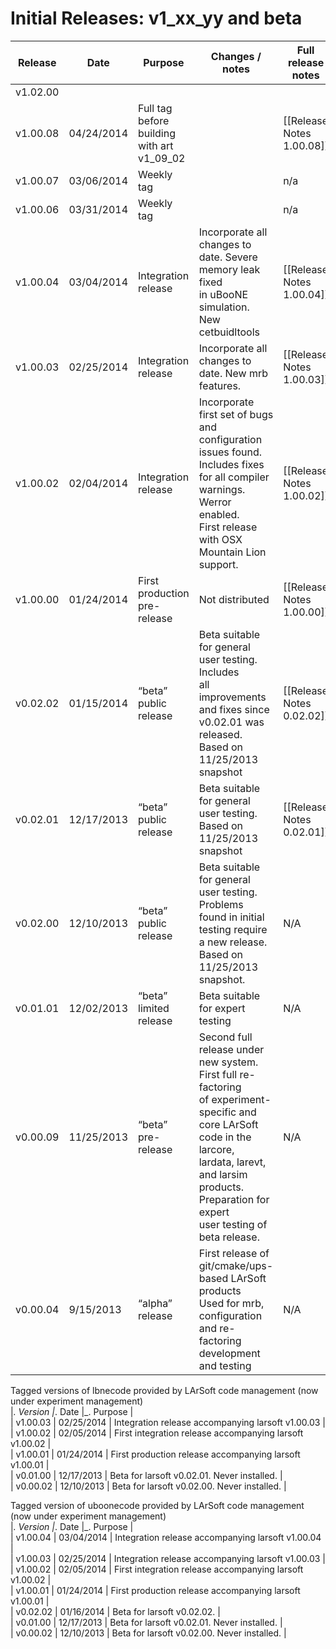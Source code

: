 # Initial Releases: v1_xx_yy and beta

<table>
<thead>
<tr class="header">
<th>Release</th>
<th>Date</th>
<th>Purpose</th>
<th>Changes / notes</th>
<th>Full release notes</th>
</tr>
</thead>
<tbody>
<tr class="odd">
<td>v1.02.00</td>
<td></td>
<td></td>
<td></td>
<td></td>
</tr>
<tr class="even">
<td>v1.00.08</td>
<td>04/24/2014</td>
<td>Full tag before building with art v1_09_02</td>
<td></td>
<td>[[Release Notes 1.00.08]]</td>
</tr>
<tr class="odd">
<td>v1.00.07</td>
<td>03/06/2014</td>
<td>Weekly tag</td>
<td></td>
<td>n/a</td>
</tr>
<tr class="even">
<td>v1.00.06</td>
<td>03/31/2014</td>
<td>Weekly tag</td>
<td></td>
<td>n/a</td>
</tr>
<tr class="odd">
<td>v1.00.04</td>
<td>03/04/2014</td>
<td>Integration release</td>
<td>Incorporate all changes to date. Severe memory leak fixed<br />
in uBooNE simulation. New cetbuidltools</td>
<td>[[Release Notes 1.00.04]]</td>
</tr>
<tr class="even">
<td>v1.00.03</td>
<td>02/25/2014</td>
<td>Integration release</td>
<td>Incorporate all changes to date. New mrb features.</td>
<td>[[Release Notes 1.00.03]]</td>
</tr>
<tr class="odd">
<td>v1.00.02</td>
<td>02/04/2014</td>
<td>Integration release</td>
<td>Incorporate first set of bugs and configuration issues found.<br />
Includes fixes for all compiler warnings. Werror enabled.<br />
First release with OSX Mountain Lion support.</td>
<td>[[Release Notes 1.00.02]]</td>
</tr>
<tr class="even">
<td>v1.00.00</td>
<td>01/24/2014</td>
<td>First production<br />
pre-release</td>
<td>Not distributed</td>
<td>[[Release Notes 1.00.00]]</td>
</tr>
<tr class="odd">
<td>v0.02.02</td>
<td>01/15/2014</td>
<td>“beta” public release</td>
<td>Beta suitable for general user testing. Includes<br />
all improvements and fixes since v0.02.01 was<br />
released.<br />
Based on 11/25/2013 snapshot</td>
<td>[[Release Notes 0.02.02]]</td>
</tr>
<tr class="even">
<td>v0.02.01</td>
<td>12/17/2013</td>
<td>“beta” public release</td>
<td>Beta suitable for general user testing.<br />
Based on 11/25/2013 snapshot</td>
<td>[[Release Notes 0.02.01]]</td>
</tr>
<tr class="odd">
<td>v0.02.00</td>
<td>12/10/2013</td>
<td>“beta” public release</td>
<td>Beta suitable for general user testing.<br />
Problems found in initial testing require<br />
a new release. Based on 11/25/2013 snapshot.</td>
<td>N/A</td>
</tr>
<tr class="even">
<td>v0.01.01</td>
<td>12/02/2013</td>
<td>“beta” limited release</td>
<td>Beta suitable for expert testing</td>
<td>N/A</td>
</tr>
<tr class="odd">
<td>v0.00.09</td>
<td>11/25/2013</td>
<td>“beta” pre-release</td>
<td>Second full release under new system. First full re-factoring<br />
of experiment-specific and core LArSoft code in the larcore,<br />
lardata, larevt, and larsim products. Preparation for expert<br />
user testing of beta release.</td>
<td>N/A</td>
</tr>
<tr class="even">
<td>v0.00.04</td>
<td>9/15/2013</td>
<td>“alpha” release</td>
<td>First release of git/cmake/ups-based LArSoft products<br />
Used for mrb, configuration and re-factoring<br />
development and testing</td>
<td>N/A</td>
</tr>
</tbody>
</table>

Tagged versions of lbnecode provided by LArSoft code management (now under experiment management)  
\|*. Version \|*. Date \|_. Purpose \|  
\| v1.00.03 \| 02/25/2014 \| Integration release accompanying larsoft v1.00.03 \|  
\| v1.00.02 \| 02/05/2014 \| First integration release accompanying larsoft v1.00.02 \|  
\| v1.00.01 \| 01/24/2014 \| First production release accompanying larsoft v1.00.01 \|  
\| v0.01.00 \| 12/17/2013 \| Beta for larsoft v0.02.01. Never installed. \|  
\| v0.00.02 \| 12/10/2013 \| Beta for larsoft v0.02.00. Never installed. \|

Tagged version of uboonecode provided by LArSoft code management (now under experiment management)  
\|*. Version \|*. Date \|_. Purpose \|  
\| v1.00.04 \| 03/04/2014 \| Integration release accompanying larsoft v1.00.04 \|  
\| v1.00.03 \| 02/25/2014 \| Integration release accompanying larsoft v1.00.03 \|  
\| v1.00.02 \| 02/05/2014 \| First integration release accompanying larsoft v1.00.02 \|  
\| v1.00.01 \| 01/24/2014 \| First production release accompanying larsoft v1.00.01 \|  
\| v0.02.02 \| 01/16/2014 \| Beta for larsoft v0.02.02. \|  
\| v0.01.00 \| 12/17/2013 \| Beta for larsoft v0.02.01. Never installed. \|  
\| v0.00.02 \| 12/10/2013 \| Beta for larsoft v0.02.00. Never installed. \|

